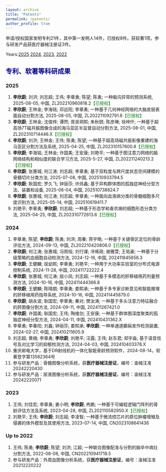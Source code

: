 ```yaml
---
layout: archive
title: "Patents"
permalink: /patents/
author_profile: true
---
```


申请/授权国家发明专利21件，其中第一发明人14件，已授权8件。获软著1项。参与研发产品获医疗器械注册证3件。

Years:[2025](#jump2025) [2024](#jump2024), [2023](#jump2023), [2022](#jump2022)

## <font color=DarkBlue>专利、软著等科研成果</font>

### <span id="jump2025">2025</span>

1. **李欣蔚**; 刘洪; 刘志超; 王伟; 李章勇; 陈望; 陈勇; 一种脑沟异常的预测系统, 2025-08-05, 中国, ZL202210960818.2<font color=Green>【已授权】</font>
2. **李欣蔚**; 王林金; 李海铭; 邓远阳; 李章勇; 一种基于几何神经网络的大脑皮层表面自动分割方法, 2025-08-05, 中国, ZL202211092791.6<font color=Green>【已授权】</font>
3. **李欣蔚**; 王林金; 沈俊烨; 谭然; 胥吴玥熙; 朱秋颐; 陈彦琳; 徐梓仟; 一种基于超高场7T磁共振图像合成的海马亚区半监督自动分割方法, 2025-08-01, 中国, ZL202310714446.X<font color=Green>【已授权】</font>
4. **李欣蔚**; 刘洪; 王林金; 王伟; 陈勇; 陈望; 一种基于超高场磁共振影像重建的海马亚区分割方法及系统, 2025-04-25, 中国, ZL202310157600.8<font color=Green>【已授权】</font>
5. **李欣蔚**; 李海铭; 王林金; 许国美; 王安康; 刘艳平; 一种基于图注意力网络的脑网络结构和相似度的联合学习方法, 2025-5-27, 中国, ZL202211240213.2<font color=Green>【已授权】</font>
6. **李欣蔚**; 张惠城; 何江涛; 刘志超; 李章勇; 基于双粒度与跨尺度状态空间建模的骨髓切片分类方法, 2025-07-08, 中国, 202510933794.5
7. **李欣蔚**; 耿国宏; 罗久飞; 钟丽莎; 许炜鑫; 基于异构群体图的孤独症神经分型方法、装置和设备, 2025-06-04, 中国, 202510738824.7
8. **李欣蔚**; 张惠城; 何江涛; 刘志超; 李章勇; 一种面向血液病分类的骨髓细胞多尺度识别方法, 2025-05-14, 中国, 202510619411.7
9. 刘艳平; 李章勇; **李欣蔚**; 刘志超; 一种基于形态学和香农熵的细胞形态分类方法, 2025-04-25, 中国, ZL202310772613.6<font color=Green>【已授权】</font>

### <span id="jump2024">2024</span>

1. 李章勇; 陈望; **李欣蔚**; 陈勇; 刘洪; 周秦; 蒋宇皓; 一种基于关键骨区定位的骨龄评估方法, 2024-09-13, 中国, ZL202210420806.0<font color=Green>【已授权】</font>
2. **李欣蔚**; 何江涛; 张惠城; 冯雨恒; 刘行谋; 冷俙政; 谢雅萱; 王佑豪; 一种基于分级策略的血细胞自动检测方法, 2024-12-16, 中国, 202411845656.3
3. **李欣蔚**; 王健麟; 屈幼熙; 李章勇; 刘艳平; 一种用于大功率实验室的分布式电源控制系统, 2024-11-28, 中国, 202411722222.4
4. **李欣蔚**; 张惠城; 何江涛; 屈小凤; 刘志超; 一种基于多模态的肝移植用药剂量预测方法, 2024-10-16, 中国, 202411444366.8
5. **李欣蔚**; 王健麟; 陈晴朗; 李章勇; 娄熙承; 一种基于多专家诊断意见和智能推理的肝移植用药指导系统, 2024-10-16, 中国, 202411445879.0
6. **李欣蔚**; 胡永波; 耿国宏; 李章勇; 秦对; 樊汝涛; 一种基于多头注意力特征融合的肝图像分割方法, 2024-09-11, 中国, 202411267421.0
7. **李欣蔚**; 许国美; 耿国宏; 王伟; 陶维剑; 王安康; 一种基于群体图深度聚类的孤独症神经分型方法, 2024-04-11, 中国, 202410431362.X
8. 李章勇; 李春阳; 刘鑫; 钟丽莎; 娄熙承; **李欣蔚**; 一种单通道癫痫发作检测装置, 2024-02-27, 中国, 202410211605.9
9. 刘志超; 黄楠; 李章勇; **李欣蔚**; 刘艳平; 汪露; 王伟; 赵东君; 郑宇淼; 基于语音信号及对比学习的抑郁检测方法, 2024-04-03, 中国, 202410403378.X
10. 重庆邮电大学，基于DR射线机的一体化智能骨龄预测软件，2024-08-14，软著登字第13582364号
11. 参与研发产品：骨髓图像分析系统，获**医疗器械注册证**，编号：渝械注准20242220430
12. 参与研发产品：尿液图像分析系统，获**医疗器械注册证**，编号：渝械注准20242220071

### <span id="jump2023">2023</span>

1. 王伟; 刘佳宏; 李章勇; 姜小明; **李欣蔚**; 冉鹏; 一种基于可编程逻辑门阵列的骨龄评估方法及系统, 2023-04-28, 中国, ZL202110582950.X<font color=Green>【已授权】</font>
3. 刘艳平; 王伟; **李欣蔚**; 刘志超; 李凌智; 一种基于微流控芯片的原位肿瘤增殖及侵袭的体外模型及其使用方法, 2023-07-14, 中国, CN2023108641436

### <span id="jump2022">Up to 2022</span>

1. 王伟; 陈勇; **李欣蔚**; 陈望; 刘洪; 江超; 一种联合图像配准与分割的脑卒中病灶分割方法, 2022-08-08, 中国, CN202210941718.5
4. 参与研发产品：外周血图像分析系统，获**医疗器械注册证**，编号：渝械注准20212220222